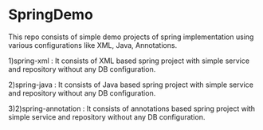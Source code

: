 # SpringDemo
This repo consists of simple demo projects of spring implementation using various configurations like XML, Java, Annotations.


1)spring-xml : It consists of XML based spring project with simple service and repository without any DB configuration.

2)spring-java : It consists of Java based spring project with simple service and repository without any DB configuration.

3)2)spring-annotation : It consists of annotations based spring project with simple service and repository without any DB configuration.

